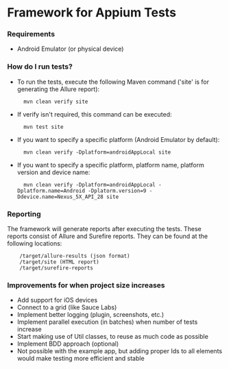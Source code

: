 Framework for Appium Tests
===================

### Requirements

- Android Emulator (or physical device)

### How do I run tests?

- To run the tests, execute the following Maven command ('site' is for generating the Allure report):

        mvn clean verify site
        
- If verify isn't required, this command can be executed:
        
        mvn test site
        
- If you want to specify a specific platform (Android Emulator by default):

        mvn clean verify -Dplatform=androidAppLocal site
                
- If you want to specify a specific platform, platform name, platform version and device name:

        mvn clean verify -Dplatform=androidAppLocal -Dplatform.name=Android -Dplatorm.version=9 -Ddevice.name=Nexus_5X_API_28 site
                
### Reporting

The framework will generate reports after executing the tests. These reports consist of Allure and Surefire reports.
They can be found at the following locations:
        
        /target/allure-results (json format)
        /target/site (HTML report)
        /target/surefire-reports

### Improvements for when project size increases

- Add support for iOS devices
- Connect to a grid (like Sauce Labs)
- Implement better logging (plugin, screenshots, etc.)
- Implement parallel execution (in batches) when number of tests increase
- Start making use of Util classes, to reuse as much code as possible
- Implement BDD approach (optional)
- Not possible with the example app, but adding proper Ids to all elements would make testing more efficient and stable
